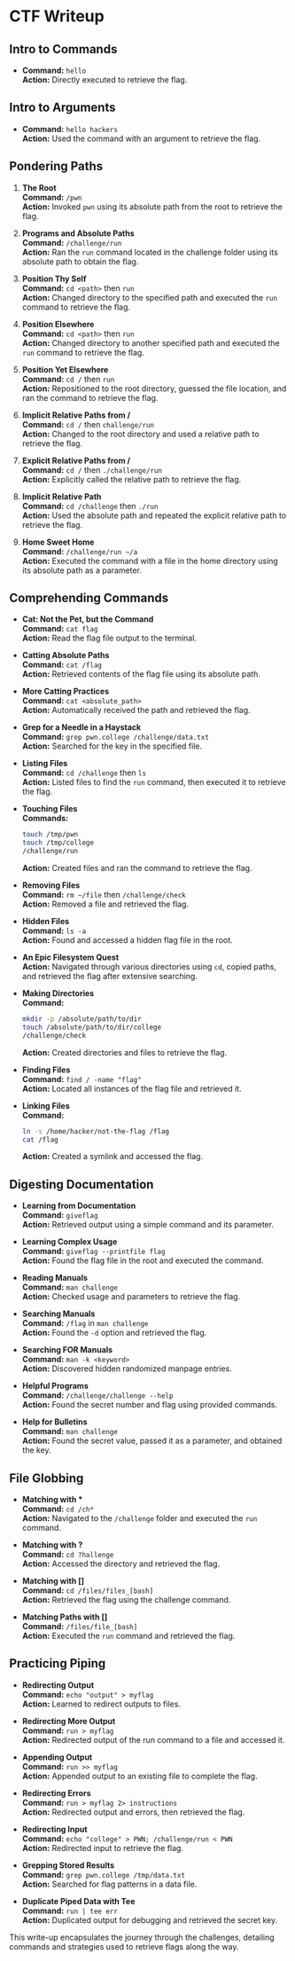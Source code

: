 # CTF Writeup

## Intro to Commands
- **Command:** `hello`  
  **Action:** Directly executed to retrieve the flag.

## Intro to Arguments
- **Command:** `hello hackers`  
  **Action:** Used the command with an argument to retrieve the flag.

## Pondering Paths

1. **The Root**  
   **Command:** `/pwn`  
   **Action:** Invoked `pwn` using its absolute path from the root to retrieve the flag.

2. **Programs and Absolute Paths**  
   **Command:** `/challenge/run`  
   **Action:** Ran the `run` command located in the challenge folder using its absolute path to obtain the flag.

3. **Position Thy Self**  
   **Command:** `cd <path>` then `run`  
   **Action:** Changed directory to the specified path and executed the `run` command to retrieve the flag.

4. **Position Elsewhere**  
   **Command:** `cd <path>` then `run`  
   **Action:** Changed directory to another specified path and executed the `run` command to retrieve the flag.

5. **Position Yet Elsewhere**  
   **Command:** `cd /` then `run`  
   **Action:** Repositioned to the root directory, guessed the file location, and ran the command to retrieve the flag.

6. **Implicit Relative Paths from /**  
   **Command:** `cd /` then `challenge/run`  
   **Action:** Changed to the root directory and used a relative path to retrieve the flag.

7. **Explicit Relative Paths from /**  
   **Command:** `cd /` then `./challenge/run`  
   **Action:** Explicitly called the relative path to retrieve the flag.

8. **Implicit Relative Path**  
   **Command:** `cd /challenge` then `./run`  
   **Action:** Used the absolute path and repeated the explicit relative path to retrieve the flag.

9. **Home Sweet Home**  
   **Command:** `/challenge/run ~/a`  
   **Action:** Executed the command with a file in the home directory using its absolute path as a parameter.

## Comprehending Commands

- **Cat: Not the Pet, but the Command**  
  **Command:** `cat flag`  
  **Action:** Read the flag file output to the terminal.

- **Catting Absolute Paths**  
  **Command:** `cat /flag`  
  **Action:** Retrieved contents of the flag file using its absolute path.

- **More Catting Practices**  
  **Command:** `cat <absolute_path>`  
  **Action:** Automatically received the path and retrieved the flag.

- **Grep for a Needle in a Haystack**  
  **Command:** `grep pwn.college /challenge/data.txt`  
  **Action:** Searched for the key in the specified file.

- **Listing Files**  
  **Command:** `cd /challenge` then `ls`  
  **Action:** Listed files to find the `run` command, then executed it to retrieve the flag.

- **Touching Files**  
  **Commands:**  
  ```bash
  touch /tmp/pwn
  touch /tmp/college
  /challenge/run
  ```  
  **Action:** Created files and ran the command to retrieve the flag.

- **Removing Files**  
  **Command:** `rm ~/file` then `/challenge/check`  
  **Action:** Removed a file and retrieved the flag.

- **Hidden Files**  
  **Command:** `ls -a`  
  **Action:** Found and accessed a hidden flag file in the root.

- **An Epic Filesystem Quest**  
  **Action:** Navigated through various directories using `cd`, copied paths, and retrieved the flag after extensive searching.

- **Making Directories**  
  **Command:**  
  ```bash
  mkdir -p /absolute/path/to/dir
  touch /absolute/path/to/dir/college
  /challenge/check
  ```  
  **Action:** Created directories and files to retrieve the flag.

- **Finding Files**  
  **Command:** `find / -name "flag"`  
  **Action:** Located all instances of the flag file and retrieved it.

- **Linking Files**  
  **Command:**  
  ```bash
  ln -s /home/hacker/not-the-flag /flag
  cat /flag
  ```  
  **Action:** Created a symlink and accessed the flag.

## Digesting Documentation

- **Learning from Documentation**  
  **Command:** `giveflag`  
  **Action:** Retrieved output using a simple command and its parameter.

- **Learning Complex Usage**  
  **Command:** `giveflag --printfile flag`  
  **Action:** Found the flag file in the root and executed the command.

- **Reading Manuals**  
  **Command:** `man challenge`  
  **Action:** Checked usage and parameters to retrieve the flag.

- **Searching Manuals**  
  **Command:** `/flag` in `man challenge`  
  **Action:** Found the `-d` option and retrieved the flag.

- **Searching FOR Manuals**  
  **Command:** `man -k <keyword>`  
  **Action:** Discovered hidden randomized manpage entries.

- **Helpful Programs**  
  **Command:** `/challenge/challenge --help`  
  **Action:** Found the secret number and flag using provided commands.

- **Help for Bulletins**  
  **Command:** `man challenge`  
  **Action:** Found the secret value, passed it as a parameter, and obtained the key.

## File Globbing

- **Matching with \***  
  **Command:** `cd /ch*`  
  **Action:** Navigated to the `/challenge` folder and executed the `run` command.

- **Matching with ?**  
  **Command:** `cd ?hallenge`  
  **Action:** Accessed the directory and retrieved the flag.

- **Matching with []**  
  **Command:** `cd /files/files_[bash]`  
  **Action:** Retrieved the flag using the challenge command.

- **Matching Paths with []**  
  **Command:** `/files/file_[bash]`  
  **Action:** Executed the `run` command and retrieved the flag.

## Practicing Piping

- **Redirecting Output**  
  **Command:** `echo "output" > myflag`  
  **Action:** Learned to redirect outputs to files.

- **Redirecting More Output**  
  **Command:** `run > myflag`  
  **Action:** Redirected output of the run command to a file and accessed it.

- **Appending Output**  
  **Command:** `run >> myflag`  
  **Action:** Appended output to an existing file to complete the flag.

- **Redirecting Errors**  
  **Command:** `run > myflag 2> instructions`  
  **Action:** Redirected output and errors, then retrieved the flag.

- **Redirecting Input**  
  **Command:** `echo "college" > PWN; /challenge/run < PWN`  
  **Action:** Redirected input to retrieve the flag.

- **Grepping Stored Results**  
  **Command:** `grep pwn.college /tmp/data.txt`  
  **Action:** Searched for flag patterns in a data file.

- **Duplicate Piped Data with Tee**  
  **Command:** `run | tee err`  
  **Action:** Duplicated output for debugging and retrieved the secret key. 

This write-up encapsulates the journey through the challenges, detailing commands and strategies used to retrieve flags along the way.
